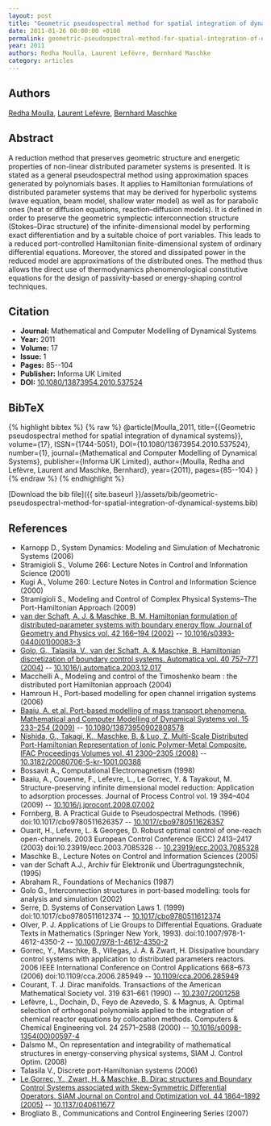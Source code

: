 ```yaml
---
layout: post
title: "Geometric pseudospectral method for spatial integration of dynamical systems"
date: 2011-01-26 00:00:00 +0100
permalink: geometric-pseudospectral-method-for-spatial-integration-of-dynamical-systems
year: 2011
authors: Redha Moulla, Laurent Lefèvre, Bernhard Maschke
category: articles
---
```

 
## Authors
[Redha Moulla](authors/redha-moulla), [Laurent Lefèvre](authors/laurent-lefevre), [Bernhard Maschke](authors/bernhard-maschke)
 
## Abstract
A reduction method that preserves geometric structure and energetic properties of non-linear distributed parameter systems is presented. It is stated as a general pseudospectral method using approximation spaces generated by polynomials bases. It applies to Hamiltonian formulations of distributed parameter systems that may be derived for hyperbolic systems (wave equation, beam model, shallow water model) as well as for parabolic ones (heat or diffusion equations, reaction–diffusion models). It is defined in order to preserve the geometric symplectic interconnection structure (Stokes–Dirac structure) of the infinite-dimensional model by performing exact differentiation and by a suitable choice of port variables. This leads to a reduced port-controlled Hamiltonian finite-dimensional system of ordinary differential equations. Moreover, the stored and dissipated power in the reduced model are approximations of the distributed ones. The method thus allows the direct use of thermodynamics phenomenological constitutive equations for the design of passivity-based or energy-shaping control techniques.
 
## Citation
- **Journal:** Mathematical and Computer Modelling of Dynamical Systems
- **Year:** 2011
- **Volume:** 17
- **Issue:** 1
- **Pages:** 85--104
- **Publisher:** Informa UK Limited
- **DOI:** [10.1080/13873954.2010.537524](https://doi.org/10.1080/13873954.2010.537524)
 
## BibTeX
{% highlight bibtex %}
{% raw %}
@article{Moulla_2011,
  title={{Geometric pseudospectral method for spatial integration of dynamical systems}},
  volume={17},
  ISSN={1744-5051},
  DOI={10.1080/13873954.2010.537524},
  number={1},
  journal={Mathematical and Computer Modelling of Dynamical Systems},
  publisher={Informa UK Limited},
  author={Moulla, Redha and Lefèvre, Laurent and Maschke, Bernhard},
  year={2011},
  pages={85--104}
}
{% endraw %}
{% endhighlight %}
 
[Download the bib file]({{ site.baseurl }}/assets/bib/geometric-pseudospectral-method-for-spatial-integration-of-dynamical-systems.bib)
 
## References
- Karnopp D., System Dynamics: Modeling and Simulation of Mechatronic Systems (2006)
- Stramigioli S., Volume 266: Lecture Notes in Control and Information Science (2001)
- Kugi A., Volume 260: Lecture Notes in Control and Information Science (2000)
- Stramigioli S., Modeling and Control of Complex Physical Systems–The Port-Hamiltonian Approach (2009)
- [van der Schaft, A. J. & Maschke, B. M. Hamiltonian formulation of distributed-parameter systems with boundary energy flow. Journal of Geometry and Physics vol. 42 166–194 (2002)](hamiltonian-formulation-of-distributed-parameter-systems-with-boundary-energy-flow) -- [10.1016/s0393-0440(01)00083-3](https://doi.org/10.1016/s0393-0440(01)00083-3)
- [Golo, G., Talasila, V., van der Schaft, A. & Maschke, B. Hamiltonian discretization of boundary control systems. Automatica vol. 40 757–771 (2004)](hamiltonian-discretization-of-boundary-control-systems) -- [10.1016/j.automatica.2003.12.017](https://doi.org/10.1016/j.automatica.2003.12.017)
- Macchelli A., Modeling and control of the Timoshenko beam : the distributed port Hamiltonian approach (2004)
- Hamroun H., Port-based modelling for open channel irrigation systems (2006)
- [Baaiu, A. et al. Port-based modelling of mass transport phenomena. Mathematical and Computer Modelling of Dynamical Systems vol. 15 233–254 (2009)](port-based-modelling-of-mass-transport-phenomena) -- [10.1080/13873950902808578](https://doi.org/10.1080/13873950902808578)
- [Nishida, G., Takagi, K., Maschke, B. & Luo, Z. Multi-Scale Distributed Port-Hamiltonian Representation of Ionic Polymer-Metal Composite. IFAC Proceedings Volumes vol. 41 2300–2305 (2008)](multi-scale-distributed-port-hamiltonian-representation-of-ionic-polymer-metal-composite) -- [10.3182/20080706-5-kr-1001.00388](https://doi.org/10.3182/20080706-5-kr-1001.00388)
- Bossavit A., Computational Electromagnetism (1998)
- Baaiu, A., Couenne, F., Lefevre, L., Le Gorrec, Y. & Tayakout, M. Structure-preserving infinite dimensional model reduction: Application to adsorption processes. Journal of Process Control vol. 19 394–404 (2009) -- [10.1016/j.jprocont.2008.07.002](https://doi.org/10.1016/j.jprocont.2008.07.002)
- Fornberg, B. A Practical Guide to Pseudospectral Methods. (1996) doi:10.1017/cbo9780511626357 -- [10.1017/cbo9780511626357](https://doi.org/10.1017/cbo9780511626357)
- Ouarit, H., Lefevre, L. & Georges, D. Robust optimal control of one-reach open-channels. 2003 European Control Conference (ECC) 2413–2417 (2003) doi:10.23919/ecc.2003.7085328 -- [10.23919/ecc.2003.7085328](https://doi.org/10.23919/ecc.2003.7085328)
- Maschke B., Lecture Notes on Control and Information Sciences (2005)
- van der Schaft A.J., Archiv für Elektronik und Übertragungstechnik, (1995)
- Abraham R., Foundations of Mechanics (1987)
- Golo G., Interconnection structures in port-based modelling: tools for analysis and simulation (2002)
- Serre, D. Systems of Conservation Laws 1. (1999) doi:10.1017/cbo9780511612374 -- [10.1017/cbo9780511612374](https://doi.org/10.1017/cbo9780511612374)
- Olver, P. J. Applications of Lie Groups to Differential Equations. Graduate Texts in Mathematics (Springer New York, 1993). doi:10.1007/978-1-4612-4350-2 -- [10.1007/978-1-4612-4350-2](https://doi.org/10.1007/978-1-4612-4350-2)
- Gorrec, Y., Maschke, B., Villegas, J. A. & Zwart, H. Dissipative boundary control systems with application to distributed parameters reactors. 2006 IEEE International Conference on Control Applications 668–673 (2006) doi:10.1109/cca.2006.285949 -- [10.1109/cca.2006.285949](https://doi.org/10.1109/cca.2006.285949)
- Courant, T. J. Dirac manifolds. Transactions of the American Mathematical Society vol. 319 631–661 (1990) -- [10.2307/2001258](https://doi.org/10.2307/2001258)
- Lefèvre, L., Dochain, D., Feyo de Azevedo, S. & Magnus, A. Optimal selection of orthogonal polynomials applied to the integration of chemical reactor equations by collocation methods. Computers &amp; Chemical Engineering vol. 24 2571–2588 (2000) -- [10.1016/s0098-1354(00)00597-4](https://doi.org/10.1016/s0098-1354(00)00597-4)
- Dalsmo M., On representation and integrability of mathematical structures in energy-conserving physical systems, SIAM J. Control Optim. (2008)
- Talasila V., Discrete port-Hamiltonian systems (2006)
- [Le Gorrec, Y., Zwart, H. & Maschke, B. Dirac structures and Boundary Control Systems associated with Skew-Symmetric Differential Operators. SIAM Journal on Control and Optimization vol. 44 1864–1892 (2005)](dirac-structures-and-boundary-control-systems-associated-with-skew-symmetric-differential-operators) -- [10.1137/040611677](https://doi.org/10.1137/040611677)
- Brogliato B., Communications and Control Engineering Series (2007)

